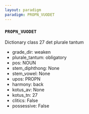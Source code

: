 ```yaml
---
layout: paradigm
paradigm: PROPN_VUODET
---
```

### ` PROPN_VUODET `

Dictionary class 27 det plurale tantum
* grade_dir: weaken
* plurale_tantum: obligatory
* pos: NOUN
* stem_diphthong: None
* stem_vowel: None
* upos: PROPN
* harmony: back
* kotus_av: None
* kotus_tn: 27
* clitics: False
* possessive: False
